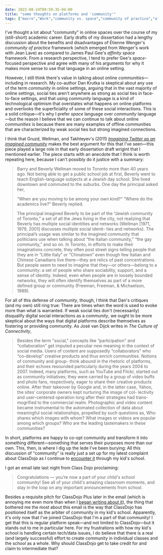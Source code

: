 ```yaml
---
date: 2022-08-24T09:59:35-04:00
title: "some thoughts on platforms and 'community'"
tags: ["macro","Work","community vs. space","community of practice","affinity space","Étienne Wenger","ClassDojo","Jean Lave","James Paul Gee","Barry Wellman","José van Dijck","Dan Krutka","parenting"]
---
```

I've thought a lot about "community" in online spaces over the course of my (still-short) academic career. Early drafts of my dissertation had a lengthy discussion about the benefits and disadvantages of Étienne Wenger's *community of practice* framework (which emerged from Wenger's work with Jean Lave) as compared to James Paul Gee's *affinity space* framework. From a research perspective, I tend to prefer Gee's *space*-focused perspective and agree with many of his arguments for why it makes more sense to use that language in an online setting.

However, I still think there's value in talking about online *communities*—including in research. My co-author Dan Krutka is skeptical about any use of the term *community* in online settings, arguing that in the vast majority of online settings, social ties aren't anywhere as strong as social ties in face-to-face settings, and that using *community* language is a kind of technological optimism that overstates what happens on online platforms and overlooks the superficiality of some of these social interactions. This is a solid critique—it's why I prefer *space* language over *community* language—but the reason I believe that we can continue to talk about online *communities* is because there are many examples of offline communities that are characterized by weak social ties but strong imagined connections. 

I think that Gruzd, Wellman, and Takhteyev's (2011) *[Imagining Twitter as an imagined community](https://journals.sagepub.com/doi/abs/10.1177/0002764211409378)* makes the best argument for this that I've seen—this piece played a large role in that early dissertation draft wrigint that I mentioned earlier. The piece starts with an anecdote that I think is worth repeating here, because I can't possibly do it justice with a summary: 

> Barry and Beverly Wellman moved to Toronto more than 40 years ago. Not being able to get a public school job at first, Beverly went to teach English-language subjects at a Jewish day school. She lived downtown and commuted to the suburbs. One day the principal asked her,
>
> “When are you moving to be among your own kind?”
> “Where do the academics live?” Beverly replied.
>
> The principal imagined Beverly to be part of the “Jewish community of Toronto,” a set of all the Jews living in the city, not realizing that Beverly has multiple social identities and networks (Wellman [1971, 1979, 2001] discusses multiple social identi- ties and networks). The principal’s usage was similar to the imagined community that politicians use when talking about “the Italian community,” “the gay community,” and so on. In Toronto, in efforts to make their imaginations concrete, they often post street signs telling people that they are in “Little Italy” or “Chinatown” even though few Italian and Chinese Canadians live there—they are relics of past concentrations. But people seem to need to imagine that they—or others—belong to a community: a set of people who share sociability, support, and a sense of identity. Indeed, even when people are in loosely bounded networks, they will often identify themselves as part of a more defined group or community (Freeman, Freeman, & Michaelson, 1989).

For all of this defense of *community*, though, I think that Dan's critiques (and my own) still ring true: There are times when the word is used to evoke more than what is warranted. If weak social ties don't (necessarily) disqualify digital social interactions as a *community*, we ought to be more skeptical about the ways that digital platforms describe themselves as fostering or providing community. As José van Dijck writes in *The Culture of Connectivity*, 

> Besides the term "social," concepts like “participation” and “collaboration” get imputed a peculiar new meaning in the context of social media. Users of content are supposedly “collaborators” who “co-develop” creative products and thus enrich communities. Notions of community and group- think abound in the rhetoric of platforms, and their echoes resounded particularly during the years 2004 to 2007. Indeed, many platforms, such as YouTube and Flickr, started out as community initiatives; they were carried by a group of video buffs and photo fans, respectively, eager to share their creative products online. After their takeover by Google and, in the latter case, Yahoo, the sites’ corporate owners kept nurturing the image of col- lectivity and user-centered operation long after their strategies had trans- mogrified to the commercial realm. Photographic and video content became instrumental to the automated collection of data about meaningful social relationships, propelled by such questions as, Who shares which images with whom? What images or videos are popular among which groups? Who are the leading tastemakers in these communities?

In short, platforms are happy to co-opt community and transform it into something different—something that serves their purposes more than our own. This, then, is where I dig up the lede I've been burying: All this discussion of "community" is really just a set up for my latest complaint about ClassDojo as I continue to [encounter it](https://spencergreenhalgh.com/tags/classdojo) through my kid's school. 

I got an email late last night from Class Dojo proclaiming: 

> Congratulations — you’re now a part of your child's school community! See all of your child's amazing classroom moments, and stay in the loop on any important announcements from school.

Besides a requisite pitch for ClassDojo Plus later in the email (which is annoying me even more than when I [began writing about it](https://spencergreenhalgh.com/relationships/parent-agency-and-edtech/)), the thing that bothered me the most about this email is the way that ClassDojo has positioned itself as the arbiter of community in my kid's school. Apparently, it's only now that I've joined ClassDojo that I'm a part of that community! I get that this is regular platform speak—and not limited to ClassDojo—but it stands out to me in particular here. For my frustrations with how my kid's school is handling certain tech/data issues, I do believe that there is a real (and largely successful) effort to create community in individual classes and the school as a whole. Why should ClassDojo get to take credit for and claim to intermediate that? 

